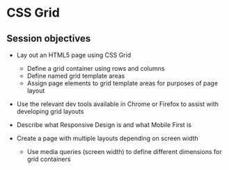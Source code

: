 # CSS Grid

## Session objectives

- Lay out an HTML5 page using CSS Grid
    - Define a grid container using rows and columns
    - Define named grid template areas
    - Assign page elements to grid template areas for purposes of page layout
- Use the relevant dev tools available in Chrome or Firefox to assist with developing grid layouts

- Describe what Responsive Design is and what Mobile First is
- Create a page with multiple layouts depending on screen width
    - Use media queries (screen width) to define different dimensions for grid containers